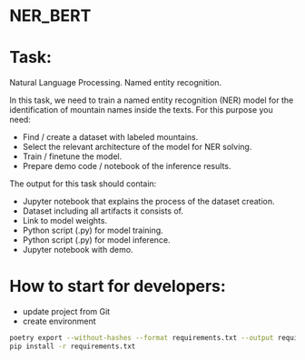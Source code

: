 # NER_BERT
# Task:
Natural Language Processing.
Named entity recognition.

In this task, we need to train a named entity recognition (NER) model for the identification of
mountain names inside the texts. For this purpose you need:

- Find / create a dataset with labeled mountains.
- Select the relevant architecture of the model for NER solving.
- Train / finetune the model.
- Prepare demo code / notebook of the inference results.

The output for this task should contain:

- Jupyter notebook that explains the process of the dataset creation.
- Dataset including all artifacts it consists of.
- Link to model weights.
- Python script (.py) for model training.
- Python script (.py) for model inference.
- Jupyter notebook with demo.

# How to start for developers:
- update project from Git
- create environment 
```bash
poetry export --without-hashes --format requirements.txt --output requirements.txt
pip install -r requirements.txt
```